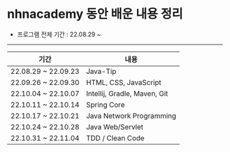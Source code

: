 # nhnacademy 동안 배운 내용 정리

- 프로그램 전체 기간 : 22.08.29 ~ 

---
|**기간**| **내용**|
|---|---|
|22.08.29 ~ 22.09.23 | Java-Tip |
|22.09.26 ~ 22.09.30| HTML, CSS, JavaScript |
|22.10.04 ~ 22.10.07| Intellij, Gradle, Maven, Git |
|22.10.11 ~ 22.10.14| Spring Core |
|22.10.17 ~ 22.10.21 | Java Network Programming|
|22.10.24 ~ 22.10.28 | Java Web/Servlet |
|22.10.31 ~ 22.11.04 | TDD / Clean Code|
